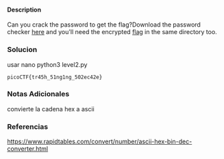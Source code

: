 #### Description

Can you crack the password to get the flag?Download the password checker [here](https://artifacts.picoctf.net/c/15/level2.py) and you'll need the encrypted [flag](https://artifacts.picoctf.net/c/15/level2.flag.txt.enc) in the same directory too.
### Solucion
usar nano python3 level2.py 
```
picoCTF{tr45h_51ng1ng_502ec42e}
```
### Notas Adicionales

convierte la cadena hex a ascii
### Referencias

https://www.rapidtables.com/convert/number/ascii-hex-bin-dec-converter.html